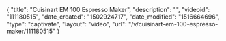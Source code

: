 {
    "title": "Cuisinart EM 100 Espresso Maker",
    "description": "",
    "videoid": "111180515",
    "date_created": "1502924717",
    "date_modified": "1516664696",
    "type": "captivate",
    "layout": "video",
    "url": "\/v\/cuisinart-em-100-espresso-maker\/111180515"
}